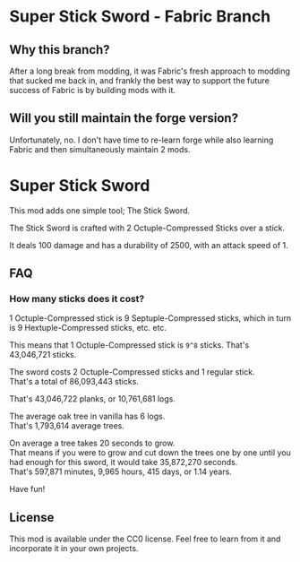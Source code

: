 # Super Stick Sword - Fabric Branch

## Why this branch?

After a long break from modding, it was Fabric's fresh approach to modding that sucked me back in, and frankly the best
way to support the future success of Fabric is by building mods with it.

## Will you still maintain the forge version?

Unfortunately, no. I don't have time to re-learn forge while also learning Fabric and then simultaneously maintain 2 mods.

# Super Stick Sword

This mod adds one simple tool; The Stick Sword.

The Stick Sword is crafted with 2 Octuple-Compressed Sticks over a stick.

It deals 100 damage and has a durability of 2500, with an attack speed of 1.

## FAQ

### How many sticks does it cost?

1 Octuple-Compressed stick is 9 Septuple-Compressed sticks, which in turn is 9 Hextuple-Compressed sticks, etc. etc.

This means that 1 Octuple-Compressed stick is `9^8` sticks.
That's 43,046,721 sticks.

The sword costs 2 Octuple-Compressed sticks and 1 regular stick.  
That's a total of 86,093,443 sticks.

That's 43,046,722 planks, or 10,761,681 logs.

The average oak tree in vanilla has 6 logs.  
That's 1,793,614 average trees.

On average a tree takes 20 seconds to grow.  
That means if you were to grow and cut down the trees one by one until you had enough for this sword, it would take 35,872,270 seconds.  
That's 597,871 minutes, 9,965 hours, 415 days, or 1.14 years.

Have fun!


## License

This mod is available under the CC0 license. Feel free to learn from it and incorporate it in your own projects.
